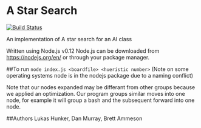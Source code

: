 # A Star Search
[![Build Status](https://magnum.travis-ci.com/lhunker/ai_astar.svg?token=qwSLr6vz4Z85Dh9xqDjB&branch=master)](https://magnum.travis-ci.com/lhunker/ai_astar)

An implementation of A star search for an AI class

Written using Node.js v0.12
Node.js can be downloaded from https://nodejs.org/en/ or through your package manager.

##To run
`node index.js <boardfile> <hueristic number>`
(Note on some operating systems node is in the nodejs package due to a naming conflict)

Note that our nodes expanded may be differant from other groups because we applied an optimization.
Our program groups similar moves into one node, for example it will group a bash and the subsequent
forward into one node.

##Authors
Lukas Hunker, Dan Murray, Brett Ammeson
